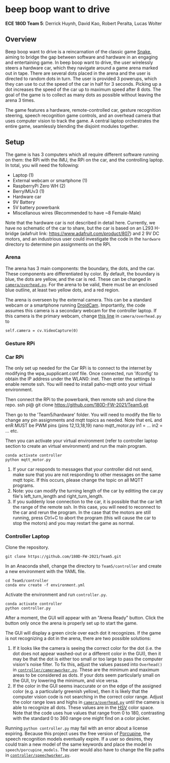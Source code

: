 # beep boop want to drive
**ECE 180D Team 5**: Derrick Huynh, David Kao, Robert Peralta, Lucas Wolter

## Overview
Beep boop want to drive is a reincarnation of the classic game [Snake](https://en.wikipedia.org/wiki/Snake_(video_game_genre)), aiming to bridge the gap between software and hardware in an engaging and entertaining game. In beep boop want to drive, the user wirelessly steers a hardware car, which they navigate around a game arena marked out in tape. There are several dots placed in the arena and the user is directed to random dots in turn. The user is provided 3 powerups, which they can use to cut the speed of the car in half for 3 seconds. Picking up a dot increases the speed of the car up to maximum speed after 8 dots. The goal of the game is to collect as many dots as possible without leaving the arena 3 times.

The game features a hardware, remote-controlled car, gesture recognition steering, speech recognition game controls, and an overhead camera that uses computer vision to track the game. A central laptop orchestrates the entire game, seamlessly blending the disjoint modules together.

## Setup
The game is has 3 computers which all require different software running on them: the RPi with the IMU, the RPi on the car, and the controlling laptop. In total, you will need the following:

* Laptop (1)
* External webcam or smartphone (1)
* RaspberryPi Zero WH (2)
* BerryIMUv3 (1)
* Hardware car
* 9V Battery
* 5V battery powerbank
* Miscellanous wires (Recommended to have ~8 Female-Male)

Note that the hardware car is not described in detail here. Currently, we have no schematic of the car to share, but the car is based on an L293 H-bridge (adafruit link: https://www.adafruit.com/product/807) and 2 9V DC motors, and an industrious user could investigate the code in the `hardware` directory to determine pin assignments on the RPi. 

### Arena
The arena has 3 main components: the boundary, the dots, and the car. These components are differentiated by color. By default, the boundary is blue, the dots are yellow, and the car is red. These can be changed in [`camera/overhead.py`](https://github.com/180D-FW-2021/Team5/blob/main/camera/overhead.py). For the arena to be valid, there must be an enclosed blue outline, at least two yellow dots, and a red region.

The arena is overseen by the external camera. This can be a standard webcam or a smartphone running [DroidCam](https://www.dev47apps.com/). Importantly, the code assumes this camera is a secondary webcam for the controller laptop. If this camera is the primary webcam, change [this line](https://github.com/180D-FW-2021/Team5/blob/main/camera/overhead.py#L41) in `camera/overhead.py` to

    self.camera = cv.VideoCapture(0)

### Gesture RPi

### Car RPi
The only set up needed for the Car RPi is to connect to the internet by modifying the wpa_supplicant.conf file. Once connected, run 'ifconfig' to obtain the IP address under the WLAN0: inet. Then enter the settings to enable remote ssh. You will need to install paho-mqtt onto your virtual environment.

Then connect the RPi to the powerbank, then remote ssh and clone the repo.
    ssh pi@<ip address>
    git clone https://github.com/180D-FW-2021/Team5.git
    
Then go to the 'Team5/hardware' folder. You will need to modify the file to change any pin assignments and mqtt topics as needed. Note that enL and enR MUST be PWM pins (pins 12,13,18,19)
    nano mqtt_motor.py
        in1 = ...
        in2 = ...
        etc.
    
Then you can activate your virtual environment (refer to controller laptop section to create an virtual environment) and run the main program.
    
    conda activate controller
    python mqtt_motor.py

1. If your car responds to messages that your controller did not send, make sure that you are not responding to other messages on the same mqtt topic. If this occurs, please change the topic on all MQTT programs. 
2. Note: you can modify the turning length of the car by editting the car.py file's left_turn_length and right_turn_length.
3. If you suddenly lose connection to the car, it is possible that the car left the range of the remote ssh. In this case, you will need to reconnect to the car and rerun the program. In the case that the motors are still running, press Ctrl+C to abort the program (this will cause the car to stop the motors) and you may restart the game as normal.

    
### Controller Laptop
Clone the repository.

    git clone https://github.com/180D-FW-2021/Team5.git

In an Anaconda shell, change the directory to `Team5/controller` and create a new environment with the YAML file.

    cd Team5/controller
    conda env create -f environment.yml

Activate the environment and run `controller.py`.

    conda activate controller
    python controller.py

After a moment, the GUI will appear with an "Arena Ready" button. Click the button only once the arena is properly set up to start the game.

The GUI will display a green circle over each dot it recognizes. If the game is not recognizing a dot in the arena, there are two possible solutions:

1. If it looks like the camera is seeing the correct color for the dot (i.e. the dot does not appear washed-out or a different color in the GUI), then it may be that the dot is either too small or too large to pass the computer vision's noise filter. To fix this, adjust the values passed into `Overhead()` in [`controller/cameraworker.py`](https://github.com/180D-FW-2021/Team5/blob/main/controller/cameraworker.py#L22). These are the minimum and maximum areas to be considered as dots. If your dots seem particularly small on the GUI, try lowering the minimum, and vice versa.
2. If the color in the GUI seems inaccurate or on the edge of the assigned color (e.g. a particularly greenish yellow), then it is likely that the computer vision code is not searching in the correct color range. Adjust the color range lows and highs in [`camera/overhead.py`](https://github.com/180D-FW-2021/Team5/blob/main/camera/overhead.py#L14) until the camera is able to recognize all dots. These values are in the [HSV](https://en.wikipedia.org/wiki/HSL_and_HSV) color space. Note that the code uses hue values that range from 0 to 180, contrasting with the standard 0 to 360 range one might find on a color picker.

Running `python controller.py` may fail with an error about a license expiring. Because this project uses the free version of [Porcupine](https://picovoice.ai/platform/porcupine/), the speech recognition models eventually expire. If a user so desires, they could train a new model of the same keywords and place the model in `speech/porcupine_models`. The user would also have to change the file paths in [`controller/speechworker.py`](https://github.com/180D-FW-2021/Team5/blob/main/controller/speechworker.py#L15).
